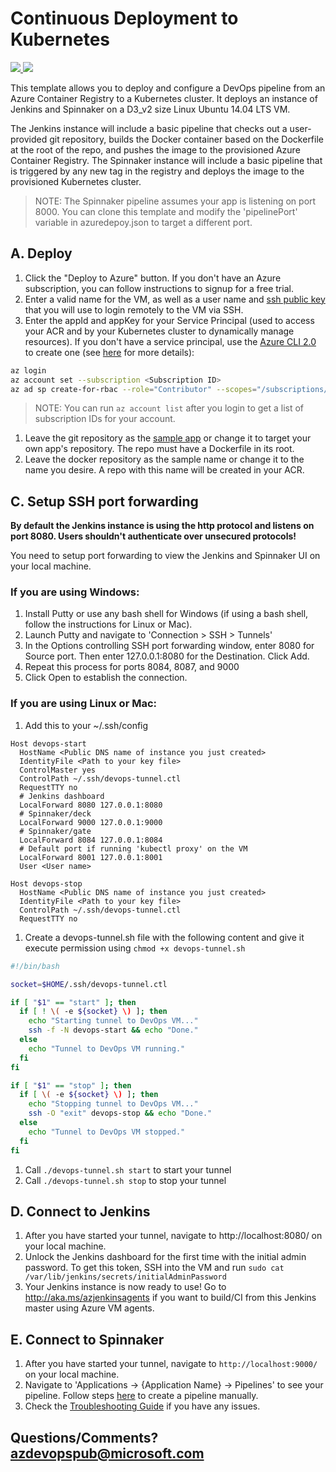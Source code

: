 # Continuous Deployment to Kubernetes

<a href="https://portal.azure.com/#create/Microsoft.Template/uri/https%3A%2F%2Fraw.githubusercontent.com%2FAzure%2Fazure-quickstart-templates%2Fmaster%2F301-jenkins-acr-spinnaker-k8s%2Fazuredeploy.json" target="_blank">
    <img src="http://azuredeploy.net/deploybutton.png"/>
</a>
<a href="http://armviz.io/#/?load=https%3A%2F%2Fraw.githubusercontent.com%2FAzure%2Fazure-quickstart-templates%2Fmaster%2F301-jenkins-acr-spinnaker-k8s%2Fazuredeploy.json" target="_blank">
    <img src="http://armviz.io/visualizebutton.png"/>
</a>

This template allows you to deploy and configure a DevOps pipeline from an Azure Container Registry to a Kubernetes cluster. It deploys an instance of Jenkins and Spinnaker on a D3_v2 size Linux Ubuntu 14.04 LTS VM.

The Jenkins instance will include a basic pipeline that checks out a user-provided git repository, builds the Docker container based on the Dockerfile at the root of the repo, and pushes the image to the provisioned Azure Container Registry. The Spinnaker instance will include a basic pipeline that is triggered by any new tag in the registry and deploys the image to the provisioned Kubernetes cluster.

> NOTE: The Spinnaker pipeline assumes your app is listening on port 8000. You can clone this template and modify the 'pipelinePort' variable in azuredepoy.json to target a different port.

## A. Deploy
1. Click the "Deploy to Azure" button. If you don't have an Azure subscription, you can follow instructions to signup for a free trial.
1. Enter a valid name for the VM, as well as a user name and [ssh public key](https://docs.microsoft.com/azure/virtual-machines/virtual-machines-linux-mac-create-ssh-keys) that you will use to login remotely to the VM via SSH.
1. Enter the appId and appKey for your Service Principal (used to access your ACR and by your Kubernetes cluster to dynamically manage resources). If you don't have a service principal, use the [Azure CLI 2.0](https://docs.microsoft.com/cli/azure/install-azure-cli) to create one (see [here](https://docs.microsoft.com/cli/azure/create-an-azure-service-principal-azure-cli?toc=%2fazure%2fazure-resource-manager%2ftoc.json) for more details):
  ```bash
  az login
  az account set --subscription <Subscription ID>
  az ad sp create-for-rbac --role="Contributor" --scopes="/subscriptions/<Subscription ID>" --name "Spinnaker"
  ```
  > NOTE: You can run `az account list` after you login to get a list of subscription IDs for your account.
1. Leave the git repository as the [sample app](https://github.com/lwander/spin-kub-demo) or change it to target your own app's repository. The repo must have a Dockerfile in its root.
1. Leave the docker repository as the sample name or change it to the name you desire. A repo with this name will be created in your ACR.

## C. Setup SSH port forwarding
**By default the Jenkins instance is using the http protocol and listens on port 8080. Users shouldn't authenticate over unsecured protocols!**

You need to setup port forwarding to view the Jenkins and Spinnaker UI on your local machine.

### If you are using Windows:
1. Install Putty or use any bash shell for Windows (if using a bash shell, follow the instructions for Linux or Mac).
1. Launch Putty and navigate to 'Connection > SSH > Tunnels'
1. In the Options controlling SSH port forwarding window, enter 8080 for Source port. Then enter 127.0.0.1:8080 for the Destination. Click Add.
1. Repeat this process for ports 8084, 8087, and 9000
1. Click Open to establish the connection.

### If you are using Linux or Mac:
1. Add this to your ~/.ssh/config
  ```
  Host devops-start
    HostName <Public DNS name of instance you just created>
    IdentityFile <Path to your key file>
    ControlMaster yes
    ControlPath ~/.ssh/devops-tunnel.ctl
    RequestTTY no
    # Jenkins dashboard
    LocalForward 8080 127.0.0.1:8080
    # Spinnaker/deck
    LocalForward 9000 127.0.0.1:9000
    # Spinnaker/gate
    LocalForward 8084 127.0.0.1:8084
    # Default port if running 'kubectl proxy' on the VM
    LocalForward 8001 127.0.0.1:8001
    User <User name>

  Host devops-stop
    HostName <Public DNS name of instance you just created>
    IdentityFile <Path to your key file>
    ControlPath ~/.ssh/devops-tunnel.ctl
    RequestTTY no
  ```
1. Create a devops-tunnel.sh file with the following content and give it execute permission using `chmod +x devops-tunnel.sh`
  ```bash
  #!/bin/bash

  socket=$HOME/.ssh/devops-tunnel.ctl

  if [ "$1" == "start" ]; then
    if [ ! \( -e ${socket} \) ]; then
      echo "Starting tunnel to DevOps VM..."
      ssh -f -N devops-start && echo "Done."
    else
      echo "Tunnel to DevOps VM running."
    fi
  fi

  if [ "$1" == "stop" ]; then
    if [ \( -e ${socket} \) ]; then
      echo "Stopping tunnel to DevOps VM..."
      ssh -O "exit" devops-stop && echo "Done."
    else
      echo "Tunnel to DevOps VM stopped."
    fi
  fi
  ```
1. Call `./devops-tunnel.sh start` to start your tunnel
1. Call `./devops-tunnel.sh stop` to stop your tunnel

## D. Connect to Jenkins

1. After you have started your tunnel, navigate to http://localhost:8080/ on your local machine.
1. Unlock the Jenkins dashboard for the first time with the initial admin password. To get this token, SSH into the VM and run `sudo cat /var/lib/jenkins/secrets/initialAdminPassword`
1. Your Jenkins instance is now ready to use! Go to http://aka.ms/azjenkinsagents if you want to build/CI from this Jenkins master using Azure VM agents.

## E. Connect to Spinnaker

1. After you have started your tunnel, navigate to `http://localhost:9000/` on your local machine.
1. Navigate to 'Applications -> {Application Name} -> Pipelines' to see your pipeline. Follow steps [here](http://www.spinnaker.io/docs/kubernetes-source-to-prod#section-1-create-a-spinnaker-application) to create a pipeline manually.
1. Check the [Troubleshooting Guide](http://www.spinnaker.io/docs/troubleshooting-guide) if you have any issues.

## Questions/Comments? azdevopspub@microsoft.com